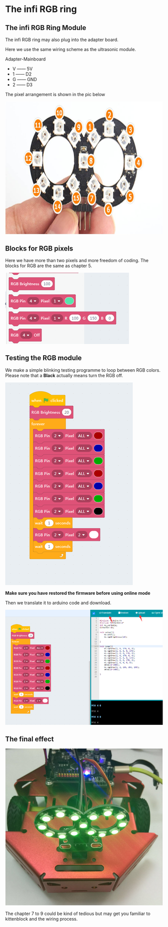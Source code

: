 # The infi RGB ring

## The infi RGB Ring Module

The infi RGB ring may also plug into the adapter board.

Here we use the same wiring scheme as the ultrasonic module.

Adapter-Mainboard

- V —— 5V
- 1 —— D2
- G —— GND
- 2 —— D3

The pixel arrangement is shown in the pic below

![](./images/c09_02.jpg)

## Blocks for RGB pixels

Here we have more than two pixels and more freedom of coding. The blocks for RGB are the same as chapter 5.

![](./images/c05_02.png)

## Testing the RGB module

We make a simple blinking testing programme to loop between RGB colors. Please note that a **Black** actually means turn the RGB off.

![](./images/c09_04.png)

**Make sure you have restored the firmware before using online mode**

Then we translate it to arduino code and download.

![](./images/c09_07.png)


## The final effect

![](./images/c09_08.png)

The chapter 7 to 9 could be kind of tedious but may get you familiar to kittenblock and the wiring process.









